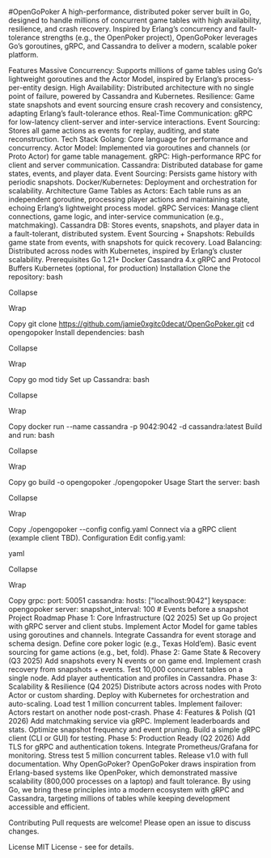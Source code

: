 #OpenGoPoker
A high-performance, distributed poker server built in Go, designed to handle millions of concurrent game tables with high availability, resilience, and crash recovery. Inspired by Erlang’s concurrency and fault-tolerance strengths (e.g., the OpenPoker project), OpenGoPoker leverages Go’s goroutines, gRPC, and Cassandra to deliver a modern, scalable poker platform.

Features
Massive Concurrency: Supports millions of game tables using Go’s lightweight goroutines and the Actor Model, inspired by Erlang’s process-per-entity design.
High Availability: Distributed architecture with no single point of failure, powered by Cassandra and Kubernetes.
Resilience: Game state snapshots and event sourcing ensure crash recovery and consistency, adapting Erlang’s fault-tolerance ethos.
Real-Time Communication: gRPC for low-latency client-server and inter-service interactions.
Event Sourcing: Stores all game actions as events for replay, auditing, and state reconstruction.
Tech Stack
Golang: Core language for performance and concurrency.
Actor Model: Implemented via goroutines and channels (or Proto Actor) for game table management.
gRPC: High-performance RPC for client and server communication.
Cassandra: Distributed database for game states, events, and player data.
Event Sourcing: Persists game history with periodic snapshots.
Docker/Kubernetes: Deployment and orchestration for scalability.
Architecture
Game Tables as Actors: Each table runs as an independent goroutine, processing player actions and maintaining state, echoing Erlang’s lightweight process model.
gRPC Services: Manage client connections, game logic, and inter-service communication (e.g., matchmaking).
Cassandra DB: Stores events, snapshots, and player data in a fault-tolerant, distributed system.
Event Sourcing + Snapshots: Rebuilds game state from events, with snapshots for quick recovery.
Load Balancing: Distributed across nodes with Kubernetes, inspired by Erlang’s cluster scalability.
Prerequisites
Go 1.21+
Docker
Cassandra 4.x
gRPC and Protocol Buffers
Kubernetes (optional, for production)
Installation
Clone the repository:
bash

Collapse

Wrap

Copy
git clone https://github.com/jamie0xgitc0decat/OpenGoPoker.git
cd opengopoker
Install dependencies:
bash

Collapse

Wrap

Copy
go mod tidy
Set up Cassandra:
bash

Collapse

Wrap

Copy
docker run --name cassandra -p 9042:9042 -d cassandra:latest
Build and run:
bash

Collapse

Wrap

Copy
go build -o opengopoker
./opengopoker
Usage
Start the server:
bash

Collapse

Wrap

Copy
./opengopoker --config config.yaml
Connect via a gRPC client (example client TBD).
Configuration
Edit config.yaml:

yaml

Collapse

Wrap

Copy
grpc:
  port: 50051
cassandra:
  hosts: ["localhost:9042"]
  keyspace: opengopoker
server:
  snapshot_interval: 100 # Events before a snapshot
Project Roadmap
Phase 1: Core Infrastructure (Q2 2025)
 Set up Go project with gRPC server and client stubs.
 Implement Actor Model for game tables using goroutines and channels.
 Integrate Cassandra for event storage and schema design.
 Define core poker logic (e.g., Texas Hold’em).
 Basic event sourcing for game actions (e.g., bet, fold).
Phase 2: Game State & Recovery (Q3 2025)
 Add snapshots every N events or on game end.
 Implement crash recovery from snapshots + events.
 Test 10,000 concurrent tables on a single node.
 Add player authentication and profiles in Cassandra.
Phase 3: Scalability & Resilience (Q4 2025)
 Distribute actors across nodes with Proto Actor or custom sharding.
 Deploy with Kubernetes for orchestration and auto-scaling.
 Load test 1 million concurrent tables.
 Implement failover: Actors restart on another node post-crash.
Phase 4: Features & Polish (Q1 2026)
 Add matchmaking service via gRPC.
 Implement leaderboards and stats.
 Optimize snapshot frequency and event pruning.
 Build a simple gRPC client (CLI or GUI) for testing.
Phase 5: Production Ready (Q2 2026)
 Add TLS for gRPC and authentication tokens.
 Integrate Prometheus/Grafana for monitoring.
 Stress test 5 million concurrent tables.
 Release v1.0 with full documentation.
Why OpenGoPoker?
OpenGoPoker draws inspiration from Erlang-based systems like OpenPoker, which demonstrated massive scalability (800,000 processes on a laptop) and fault tolerance. By using Go, we bring these principles into a modern ecosystem with gRPC and Cassandra, targeting millions of tables while keeping development accessible and efficient.

Contributing
Pull requests are welcome! Please open an issue to discuss changes.

License
MIT License - see  for details.
